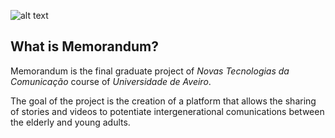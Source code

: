 ![alt text](https://github.com/DinisRodrigues1/Memorandum/blob/dev/src/images/Logo_for_website.png "Logótipo")


## What is Memorandum? 

Memorandum is the final graduate project of _Novas Tecnologias da Comunicação_ course of _Universidade de Aveiro_.

The goal of the project is the creation of a platform that allows the sharing of stories and videos to potentiate intergenerational comunications between the elderly and young adults.

